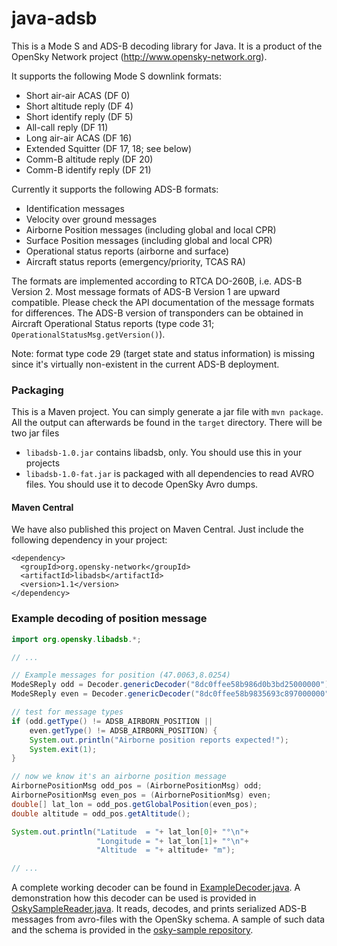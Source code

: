 java-adsb
=========

This is a Mode S and ADS-B decoding library for Java. It is a product of the OpenSky Network project (http://www.opensky-network.org).

It supports the following Mode S downlink formats:
* Short air-air ACAS (DF 0)
* Short altitude reply (DF 4)
* Short identify reply (DF 5)
* All-call reply (DF 11)
* Long air-air ACAS (DF 16)
* Extended Squitter (DF 17, 18; see below)
* Comm-B altitude reply (DF 20)
* Comm-B identify reply (DF 21)

Currently it supports the following ADS-B formats:
* Identification messages
* Velocity over ground messages
* Airborne Position messages (including global and local CPR)
* Surface Position messages (including global and local CPR)
* Operational status reports (airborne and surface)
* Aircraft status reports (emergency/priority, TCAS RA)

The formats are implemented according to RTCA DO-260B, i.e. ADS-B Version 2. Most message formats of ADS-B Version 1 are upward compatible.
Please check the API documentation of the message formats for differences. The ADS-B version of transponders can be obtained in Aircraft
Operational Status reports (type code 31; `OperationalStatusMsg.getVersion()`).

Note: format type code 29 (target state and status information) is missing since it's virtually non-existent in the current ADS-B deployment.

### Packaging

This is a Maven project. You can simply generate a jar file with `mvn package`.
All the output can afterwards be found in the `target` directory. There will
be two jar files

* `libadsb-1.0.jar` contains libadsb, only. You should use this in your projects
* `libadsb-1.0-fat.jar` is packaged with all dependencies to read AVRO files. You should use it to decode OpenSky Avro dumps.

#### Maven Central

We have also published this project on Maven Central. Just include the following dependency in your project:

```
<dependency>
  <groupId>org.opensky-network</groupId>
  <artifactId>libadsb</artifactId>
  <version>1.1</version>
</dependency>
```

### Example decoding of position message
```java
import org.opensky.libadsb.*;

// ...

// Example messages for position (47.0063,8.0254)
ModeSReply odd = Decoder.genericDecoder("8dc0ffee58b986d0b3bd25000000");
ModeSReply even = Decoder.genericDecoder("8dc0ffee58b9835693c897000000");

// test for message types
if (odd.getType() != ADSB_AIRBORN_POSITION ||
    even.getType() != ADSB_AIRBORN_POSITION) {
    System.out.println("Airborne position reports expected!");
    System.exit(1);
}

// now we know it's an airborne position message
AirbornePositionMsg odd_pos = (AirbornePositionMsg) odd;
AirbornePositionMsg even_pos = (AirbornePositionMsg) even;
double[] lat_lon = odd_pos.getGlobalPosition(even_pos);
double altitude = odd_pos.getAltitude();

System.out.println("Latitude  = "+ lat_lon[0]+ "°\n"+
                   "Longitude = "+ lat_lon[1]+ "°\n"+
                   "Altitude  = "+ altitude+ "m");

// ...
```

A complete working decoder can be found in [ExampleDecoder.java](src/main/java/org/opensky/example/ExampleDecoder.java). A demonstration how this
decoder can be used is provided in [OskySampleReader.java](src/main/java/org/opensky/example/OskySampleReader.java). It reads, decodes, and prints serialized
ADS-B messages from avro-files with the OpenSky schema. A sample of such data and the schema is provided in the
[osky-sample repository](https://github.com/openskynetwork/osky-sample).
